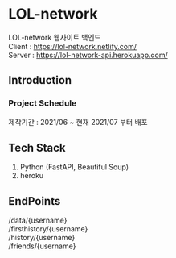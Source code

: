 # LOL-network  
LOL-network 웹사이트 백엔드  
Client : https://lol-network.netlify.com/  
Server : https://lol-network-api.herokuapp.com/  

## Introduction
### Project Schedule
제작기간 : 2021/06 ~ 현재
2021/07 부터 배포 

## Tech Stack
1. Python (FastAPI, Beautiful Soup)
2. heroku

## EndPoints

/data/{username}\
/firsthistory/{username}\
/history/{username}\
/friends/{username}
